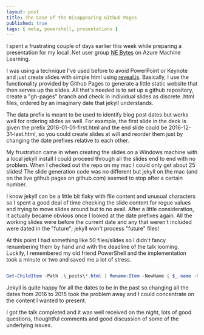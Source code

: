 ```yaml
---
layout: post
title: The Case of the Disappearing Github Pages
published: true 
tags: [ meta, powershell, presentations ]
---
```


I spent a frustrating couple of days earlier this week while preparing a presentation 
for my local .Net user group [NE Bytes](http://nebytes.net/) on Azure Machine Learning. 

I was using a technique I've used before to avoid PowerPoint or Keynote and just create 
slides with simple html using [reveal.js](https://github.com/hakimel/reveal.js). Basically, 
I use the functionality provided by Github Pages to generate a little static website that 
then serves up the slides. All that's needed is to set up a github repository, create a 
"gh-pages" branch and check in individual slides as discrete .html files, ordered by an 
imaginary date that jekyll understands. 

The data prefix is meant to be used to identify blog post dates but works well for ordering 
slides as well. For example, the first slide in the deck is given the prefix 
2016-01-01-first.html and the end slide could be 2016-12-31-last.html, so you could 
create slides at will and reorder them just by changing the date prefixes relative to each 
other.

My frustration came in when creating the slides on a Windows machine with a local jekyll install 
I could proceed through all the slides end to end with no problem. When I checked out the 
repo on my mac I could only get about 25 slides! The slide generation code was no different but 
jekyll on the mac (and on the live github pages on github.com) seemed to stop after a certain 
number. 

I know jekyll can be a little bit flaky with file content and unusual characters so I spent a 
good deal of time checking the slide content for rogue values and trying to move slides around 
but to no avail. After a little consideration, it actually became obvious once I looked at the 
date prefixes again. All the working slides were before the current date and any that weren't 
included were dated in the "future"; jekyll won't process "future" files! 

At this point I had something like 50 files/slides so I didn't fancy renumbering them by hand 
and with the deadline of the talk looming. Luckily, I remembered my old friend PowerShell 
and the implementation took a minute or two and saved me a lot of stress.   

~~~powershell

Get-ChildItem -Path .\_posts\*.html | Rename-Item -NewName { $_.name -Replace "2016-", "2015-" }

~~~

Jekyll is quite happy for all the dates to be in the past so changing all the dates from 2016 to 
2015 took the problem away and I could concentrate on the content I wanted to present.

I got the talk completed and it was well received on the night, lots of good questions, 
thoughtful comments and good discussion of some of the underlying issues.
 

